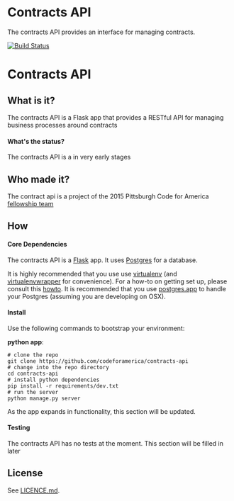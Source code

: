 Contracts API
=============

The contracts API provides an interface for managing contracts.

[![Build Status](https://travis-ci.org/codeforamerica/template-maker.svg?branch=master)](https://travis-ci.org/codeforamerica/template-maker)

Contracts API
=============

## What is it?
The contracts API is a Flask app that provides a RESTful API for managing business processes around contracts

#### What's the status?
The contracts API is a in very early stages

## Who made it?
The contract api is a project of the 2015 Pittsburgh Code for America [fellowship team](http://codeforamerica.org/governments/pittsburgh)

## How
#### Core Dependencies
The contracts API is a [Flask](http://flask.pocoo.org/) app. It uses [Postgres](http://www.postgresql.org/) for a database.

It is highly recommended that you use use [virtualenv](https://readthedocs.org/projects/virtualenv/) (and [virtualenvwrapper](https://virtualenvwrapper.readthedocs.org/en/latest/) for convenience). For a how-to on getting set up, please consult this [howto](https://github.com/codeforamerica/howto/blob/master/Python-Virtualenv.md). It is recommended that you use [postgres.app](http://postgresapp.com/) to handle your Postgres (assuming you are developing on OSX).

#### Install
Use the following commands to bootstrap your environment:

**python app**:

    # clone the repo
    git clone https://github.com/codeforamerica/contracts-api
    # change into the repo directory
    cd contracts-api
    # install python dependencies
    pip install -r requirements/dev.txt
    # run the server
    python manage.py server

As the app expands in functionality, this section will be updated.

#### Testing

The contracts API has no tests at the moment. This section will be filled in later

## License
See [LICENCE.md](https://github.com/codeforamerica/contracts-api/blob/master/LICENCE).
